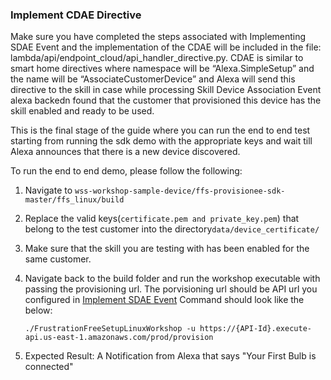 ### Implement CDAE Directive

Make sure you have completed the steps associated with Implementing SDAE Event
and the implementation of the CDAE will be included in the file:
lambda/api/endpoint_cloud/api_handler_directive.py. CDAE is similar to smart
home directives where namespace will be “Alexa.SimpleSetup” and the name will be
“AssociateCustomerDevice” and Alexa will send this directive to the skill in
case while processing Skill Device Association Event alexa backedn found that
the customer that provisioned this device has the skill enabled and ready to be
used.

This is the final stage of the guide where you can run the end to end test
starting from running the sdk demo with the appropriate keys and wait till Alexa
announces that there is a new device discovered.

To run the end to end demo, please follow the following:

1.  Navigate to `wss-workshop-sample-device/ffs-provisionee-sdk-master/ffs_linux/build`

2.  Replace the valid keys(`certificate.pem and private_key.pem`) that belong to
    the test customer into the directory`data/device_certificate/`

3.  Make sure that the skill you are testing with has been enabled for the same
    customer.

4.  Navigate back to the build folder and run the workshop executable with
    passing the provisioning url. The porvisioning url should be API url you
    configured in [Implement SDAE Event](Task-API001.md) Command should look
    like the below:

    ~~~~~~~~~~~~~~~~~~~~~~~~~~~~~~~~~~~~~~~~~~~~~~~~~~~~~~~~~~~~~~~~~~~~~~~~~~~~
    ./FrustrationFreeSetupLinuxWorkshop -u https://{API-Id}.execute-api.us-east-1.amazonaws.com/prod/provision 
    ~~~~~~~~~~~~~~~~~~~~~~~~~~~~~~~~~~~~~~~~~~~~~~~~~~~~~~~~~~~~~~~~~~~~~~~~~~~~

5.  Expected Result: A Notification from Alexa that says "Your First Bulb is
    connected"
